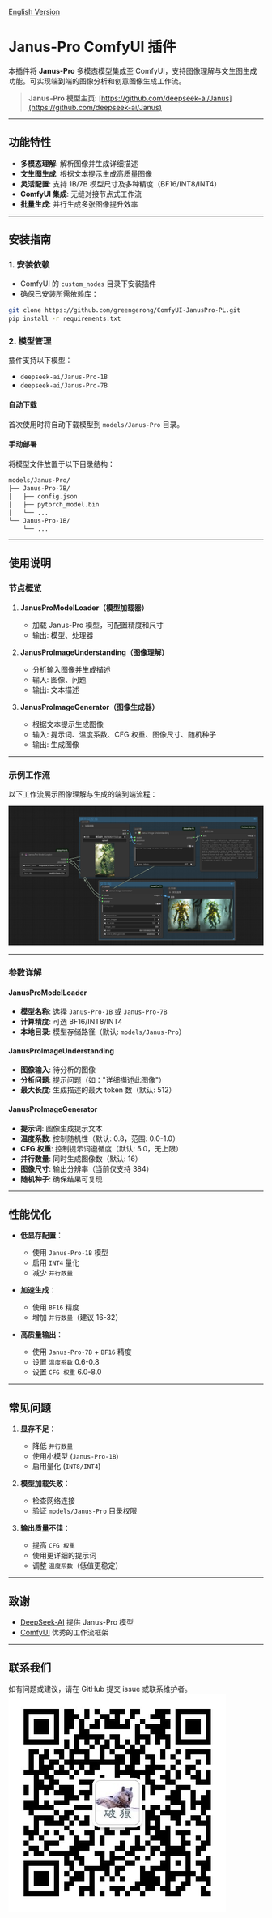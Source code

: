 
[English Version](./README.md)

# Janus-Pro ComfyUI 插件

本插件将 **Janus-Pro** 多模态模型集成至 ComfyUI，支持图像理解与文生图生成功能。可实现端到端的图像分析和创意图像生成工作流。

> **Janus-Pro 模型主页**: [https://github.com/deepseek-ai/Janus](https://github.com/deepseek-ai/Janus)

---

## 功能特性

- **多模态理解**: 解析图像并生成详细描述
- **文生图生成**: 根据文本提示生成高质量图像
- **灵活配置**: 支持 1B/7B 模型尺寸及多种精度（BF16/INT8/INT4）
- **ComfyUI 集成**: 无缝对接节点式工作流
- **批量生成**: 并行生成多张图像提升效率

---

## 安装指南

### 1. 安装依赖

- ComfyUI 的 `custom_nodes` 目录下安装插件
- 确保已安装所需依赖库：

```bash
git clone https://github.com/greengerong/ComfyUI-JanusPro-PL.git
pip install -r requirements.txt
```

### 2. 模型管理

插件支持以下模型：
- `deepseek-ai/Janus-Pro-1B`
- `deepseek-ai/Janus-Pro-7B`

#### 自动下载
首次使用时将自动下载模型到 `models/Janus-Pro` 目录。

#### 手动部署
将模型文件放置于以下目录结构：
```
models/Janus-Pro/
├── Janus-Pro-7B/
│   ├── config.json
│   ├── pytorch_model.bin
│   └── ...
└── Janus-Pro-1B/
    └── ...
```

---

## 使用说明

### 节点概览

1. **JanusProModelLoader（模型加载器）**
   - 加载 Janus-Pro 模型，可配置精度和尺寸
   - 输出: 模型、处理器

2. **JanusProImageUnderstanding（图像理解）**
   - 分析输入图像并生成描述
   - 输入: 图像、问题
   - 输出: 文本描述

3. **JanusProImageGenerator（图像生成器）**
   - 根据文本提示生成图像
   - 输入: 提示词、温度系数、CFG 权重、图像尺寸、随机种子
   - 输出: 生成图像

---

### 示例工作流

以下工作流展示图像理解与生成的端到端流程：

![](./workflows/workflow.png)

---

### 参数详解

#### JanusProModelLoader
- **模型名称**: 选择 `Janus-Pro-1B` 或 `Janus-Pro-7B`
- **计算精度**: 可选 BF16/INT8/INT4
- **本地目录**: 模型存储路径（默认: `models/Janus-Pro`）

#### JanusProImageUnderstanding
- **图像输入**: 待分析的图像
- **分析问题**: 提示问题（如："详细描述此图像"）
- **最大长度**: 生成描述的最大 token 数（默认: 512）

#### JanusProImageGenerator
- **提示词**: 图像生成提示文本
- **温度系数**: 控制随机性（默认: 0.8，范围: 0.0-1.0）
- **CFG 权重**: 控制提示词遵循度（默认: 5.0，无上限）
- **并行数量**: 同时生成图像数（默认: 16）
- **图像尺寸**: 输出分辨率（当前仅支持 384）
- **随机种子**: 确保结果可复现

---

## 性能优化

- **低显存配置**：
  - 使用 `Janus-Pro-1B` 模型
  - 启用 `INT4` 量化
  - 减少 `并行数量`

- **加速生成**：
  - 使用 `BF16` 精度
  - 增加 `并行数量`（建议 16-32）

- **高质量输出**：
  - 使用 `Janus-Pro-7B` + `BF16` 精度
  - 设置 `温度系数` 0.6-0.8
  - 设置 `CFG 权重` 6.0-8.0

---

## 常见问题

1. **显存不足**：
   - 降低 `并行数量`
   - 使用小模型 (`Janus-Pro-1B`)
   - 启用量化 (`INT8/INT4`)

2. **模型加载失败**：
   - 检查网络连接
   - 验证 `models/Janus-Pro` 目录权限

3. **输出质量不佳**：
   - 提高 `CFG 权重`
   - 使用更详细的提示词
   - 调整 `温度系数`（低值更稳定）

---

## 致谢

- [DeepSeek-AI](https://github.com/deepseek-ai/Janus) 提供 Janus-Pro 模型
- [ComfyUI](https://github.com/comfyanonymous/ComfyUI) 优秀的工作流框架

---

## 联系我们

如有问题或建议，请在 GitHub 提交 issue 或联系维护者。
![](./workflows/logo.jpg)
